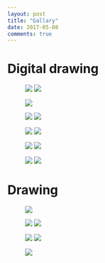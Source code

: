 ```yaml
---
layout: post
title: "Gallary"
date: 2017-05-08
comments: true
---
```


# Digital drawing
<figure class="half">
	<a href="../assets/img/Digital drawing/happy-4rd-anniversary.jpg"><img src="../assets/img/Digital drawing/happy-4rd-anniversary.jpg"></a>
	<a href="../assets/img/Digital drawing/3-birds.jpg"><img src="../assets/img/Digital drawing/3-birds.jpg"></a>
	<!-- <figcaption>Two images.</figcaption> -->
</figure>

<figure>
	<a href="../assets/img/Digital drawing/3-balls.JPG"><img src="../assets/img/Digital drawing/3-balls.JPG"></a>
	<!-- <figcaption>One image.</figcaption> -->
</figure>

<figure class="half">
	<a href="../assets/img/Digital drawing/woman.jpg"><img src="../assets/img/Digital drawing/woman.jpg"></a>
	<a href="../assets/img/Digital drawing/ode.jpg"><img src="../assets/img/Digital drawing/ode.jpg"></a>
	<!-- <figcaption>Two images.</figcaption> -->
</figure>

<figure class="half">
	<a href="../assets/img/Digital drawing/monster.jpg"><img src="../assets/img/Digital drawing/monster.jpg"></a>
	<a href="../assets/img/Digital drawing/leon.jpg"><img src="../assets/img/Digital drawing/leon.jpg"></a>
	<!-- <figcaption>Two images.</figcaption> -->
</figure>

<figure class="half">
	<a href="../assets/img/Digital drawing/wo.jpg"><img src="../assets/img/Digital drawing/wo.jpg"></a>
	<a href="../assets/img/Digital drawing/pill.jpg"><img src="../assets/img/Digital drawing/pill.jpg"></a>
	<!-- <figcaption>Two images.</figcaption> -->
</figure>

<figure class="half">
	<a href="../assets/img/Digital drawing/okinawa.jpg"><img src="../assets/img/Digital drawing/okinawa.jpg"></a>
	<a href="../assets/img/Digital drawing/Poche&Rudy.jpg"><img src="../assets/img/Digital drawing/Poche&Rudy.jpg"></a>
	<!-- <figcaption>Two images.</figcaption> -->
</figure>

# Drawing
<figure>
	<a href="../assets/img/Drawing/cloud.jpg"><img src="../assets/img/Drawing/cloud.jpg"></a>
	<!-- <figcaption>One image.</figcaption> -->
</figure>

<figure class="half">
	<a href="../assets/img/Drawing/friends.jpg"><img src="../assets/img/Drawing/friends.jpg"></a>
	<a href="../assets/img/Drawing/mask.jpg"><img src="../assets/img/Drawing/mask.jpg"></a>
	<!-- <figcaption>Two images.</figcaption> -->
</figure>

<figure class="half">
	<a href="../assets/img/Digital drawing/monster&kid.jpg"><img src="../assets/img/Digital drawing/monster&kid.jpg"></a>
	<a href="../assets/img/Drawing/kid.jpg"><img src="../assets/img/Drawing/kid.jpg"></a>
	<!-- <figcaption>Two images.</figcaption> -->
</figure>

<figure>
	<a href="../assets/img/Digital drawing/happy-birthday.jpg"><img src="../assets/img/Digital drawing/happy-birthday.jpg"></a>
	<!-- <figcaption>One image.</figcaption> -->
</figure>